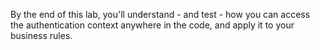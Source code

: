 By the end of this lab, you'll understand - and test - how you can access the authentication context anywhere in the code, and apply it to your business rules.
